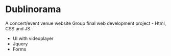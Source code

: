 # Dublinorama
A concert/event venue website 
Group final web development project - Html, CSS and JS. 
- UI with videoplayer 
- Jquery 
- Forms

